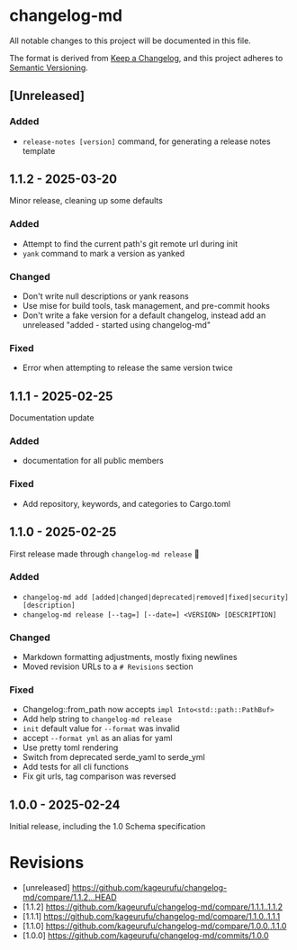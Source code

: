 # changelog-md

All notable changes to this project will be documented in this file.

The format is derived from [Keep a Changelog](https://keepachangelog.com/en/1.1.0/),
and this project adheres to [Semantic Versioning](https://semver.org/spec/v2.0.0.html).

## [Unreleased]

### Added

- `release-notes [version]` command, for generating a release notes template

## 1.1.2 - 2025-03-20

Minor release, cleaning up some defaults

### Added

- Attempt to find the current path's git remote url during init
- `yank` command to mark a version as yanked

### Changed

- Don't write null descriptions or yank reasons
- Use mise for build tools, task management, and pre-commit hooks
- Don't write a fake version for a default changelog, instead add an unreleased "added - started using changelog-md"

### Fixed

- Error when attempting to release the same version twice

## 1.1.1 - 2025-02-25

Documentation update

### Added

- documentation for all public members

### Fixed

- Add repository, keywords, and categories to Cargo.toml

## 1.1.0 - 2025-02-25

First release made through `changelog-md release` 🎉

### Added

- `changelog-md add [added|changed|deprecated|removed|fixed|security] [description]`
- `changelog-md release [--tag=] [--date=] <VERSION> [DESCRIPTION]`

### Changed

- Markdown formatting adjustments, mostly fixing newlines
- Moved revision URLs to a `# Revisions` section

### Fixed

- Changelog::from_path now accepts `impl Into<std::path::PathBuf>`
- Add help string to `changelog-md release`
- `init` default value for `--format` was invalid
- accept `--format yml` as an alias for yaml
- Use pretty toml rendering
- Switch from deprecated serde_yaml to serde_yml
- Add tests for all cli functions
- Fix git urls, tag comparison was reversed

## 1.0.0 - 2025-02-24

Initial release, including the 1.0 Schema specification

# Revisions

- [unreleased] <https://github.com/kageurufu/changelog-md/compare/1.1.2...HEAD>
- [1.1.2] <https://github.com/kageurufu/changelog-md/compare/1.1.1..1.1.2>
- [1.1.1] <https://github.com/kageurufu/changelog-md/compare/1.1.0..1.1.1>
- [1.1.0] <https://github.com/kageurufu/changelog-md/compare/1.0.0..1.1.0>
- [1.0.0] <https://github.com/kageurufu/changelog-md/commits/1.0.0>
